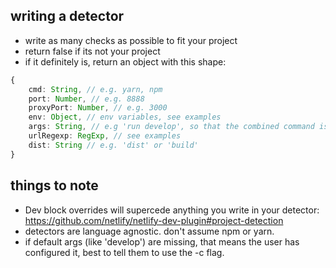 ## writing a detector

- write as many checks as possible to fit your project
- return false if its not your project
- if it definitely is, return an object with this shape:

```ts
{
    cmd: String, // e.g. yarn, npm
    port: Number, // e.g. 8888
    proxyPort: Number, // e.g. 3000
    env: Object, // env variables, see examples
    args: String, // e.g 'run develop', so that the combined command is 'npm run develop'
    urlRegexp: RegExp, // see examples
    dist: String // e.g. 'dist' or 'build'
}
```

## things to note

- Dev block overrides will supercede anything you write in your detector: https://github.com/netlify/netlify-dev-plugin#project-detection
- detectors are language agnostic. don't assume npm or yarn.
- if default args (like 'develop') are missing, that means the user has configured it, best to tell them to use the -c flag.
